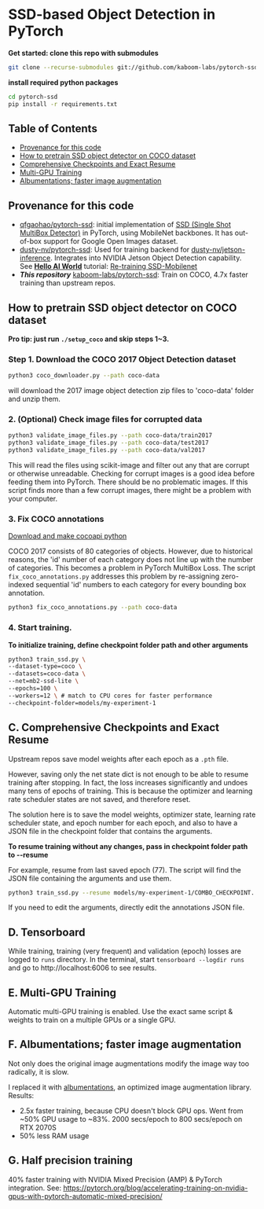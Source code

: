# SSD-based Object Detection in PyTorch

**Get started: clone this repo with submodules**
```bash
git clone --recurse-submodules git://github.com/kaboom-labs/pytorch-ssd.git
```
**install required python packages**
```bash
cd pytorch-ssd
pip install -r requirements.txt
```

## Table of Contents
+ [Provenance for this code](#provenance-for-this-code)
+ [How to pretrain SSD object detector on COCO dataset](#how-to-pretrain-ssd-object-detector-on-coco-dataset)
+ [Comprehensive Checkpoints and Exact Resume](#comprehensive-checkpoints-and-exact-resume)
+ [Multi-GPU Training](#multi-gpu-training)
+ [Albumentations; faster image augmentation](#albumentations-faster-image-augmentation)

## Provenance for this code
+ [qfgaohao/pytorch-ssd](https://github.com/qfgaohao/pytorch-ssd): initial implementation of [SSD (Single Shot MultiBox Detector)](https://arxiv.org/abs/1512.02325) in PyTorch, using MobileNet backbones. It has out-of-box support for Google Open Images dataset.
+ [dusty-nv/pytorch-ssd](https://github.com/dusty-nv/pytorch-ssd): Used for training backend for [dusty-nv/jetson-inference](https://github.com/dusty-nv/jetson-inference). Integrates into NVIDIA Jetson Object Detection capability. See **[Hello AI World](https://github.com/dusty-nv/jetson-inference/tree/dev#training)** tutorial: [Re-training SSD-Mobilenet](https://github.com/dusty-nv/jetson-inference/blob/dev/docs/pytorch-ssd.md)
+ ***This repository*** [kaboom-labs/pytorch-ssd](https://github.com/kaboom-labs/pytorch-ssd): Train on COCO, 4.7x faster training than upstream repos.


## How to pretrain SSD object detector on COCO dataset

**Pro tip: just run `./setup_coco` and skip steps 1~3.**

### Step 1. Download the COCO 2017 Object Detection dataset
```bash
python3 coco_downloader.py --path coco-data
```
will download the 2017 image object detection zip files to 'coco-data' folder and unzip them.

### 2. (Optional) Check image files for corrupted data
```bash
python3 validate_image_files.py --path coco-data/train2017
python3 validate_image_files.py --path coco-data/test2017
python3 validate_image_files.py --path coco-data/val2017
```
This will read the files using scikit-image and filter out any that are corrupt or otherwise unreadable.
Checking for corrupt images is a good idea before feeding them into PyTorch.
There should be no problematic images. If this script finds more than a few corrupt images, there might be a problem with your computer.

### 3. Fix COCO annotations

[Download and make cocoapi python](https://github.com/cocodataset/cocoapi)

COCO 2017 consists of 80 categories of objects.
However, due to historical reasons, the 'id' number of each category does not line up with the number of categories.
This becomes a problem in PyTorch MultiBox Loss.
The script `fix_coco_annotations.py` addresses this problem by re-assigning zero-indexed sequential 'id' numbers to each category for every bounding box annotation.
```bash
python3 fix_coco_annotations.py --path coco-data
```
### 4. Start training.

**To initialize training, define checkpoint folder path and other arguments**
```bash
python3 train_ssd.py \
--dataset-type=coco \
--datasets=coco-data \
--net=mb2-ssd-lite \
--epochs=100 \
--workers=12 \ # match to CPU cores for faster performance
--checkpoint-folder=models/my-experiment-1
```

## C. Comprehensive Checkpoints and Exact Resume

Upstream repos save model weights after each epoch as a `.pth` file.

However, saving only the net state dict is not enough to be able to resume training after stopping. In fact, the loss increases significantly and undoes many tens of epochs of training.
This is because the optimizer and learning rate scheduler states are not saved, and therefore reset.

The solution here is to save the model weights, optimizer state, learning rate scheduler state, and epoch number for each epoch, and also to have a JSON file in the checkpoint folder that contains the arguments.


**To resume training without any changes, pass in checkpoint folder path to --resume**

For example, resume from last saved epoch (77). The script will find the JSON file containing the arguments and use them.
```bash
python3 train_ssd.py --resume models/my-experiment-1/COMBO_CHECKPOINT...Epoch-77....pth
```
If you need to edit the arguments, directly edit the annotations JSON file.

## D. Tensorboard

While training, training (very frequent) and validation (epoch) losses are logged to `runs` directory. In the terminal, start `tensorboard --logdir runs` and go to http://localhost:6006 to see results.

## E. Multi-GPU Training

Automatic multi-GPU training is enabled.
Use the exact same script & weights to train on a multiple GPUs or a single GPU.

## F. Albumentations; faster image augmentation
Not only does the original image augmentations modify the image way too radically, it is slow.

I replaced it with [albumentations](https://github.com/albumentations-team/albumentations), an optimized image augmentation library.
Results:
+ 2.5x faster training, because CPU doesn't block GPU ops. Went from ~50% GPU usage to ~83%. 2000 secs/epoch to 800 secs/epoch on RTX 2070S
+ 50% less RAM usage

## G. Half precision training

40% faster training with NVIDIA Mixed Precision (AMP) & PyTorch integration. See: https://pytorch.org/blog/accelerating-training-on-nvidia-gpus-with-pytorch-automatic-mixed-precision/
